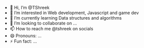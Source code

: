 - 👋 Hi, I’m @TShreek
- 👀 I’m interested in Web development, Javascript and game dev
- 🌱 I’m currently learning Data structures and algorithms
- 💞️ I’m looking to collaborate on ...
- 📫 How to reach me @tshreek on socials
- 😄 Pronouns: ...
- ⚡ Fun fact: ...

<!---
TShreek/TShreek is a ✨ special ✨ repository because its `README.md` (this file) appears on your GitHub profile.
You can click the Preview link to take a look at your changes.
--->
